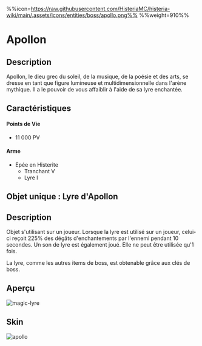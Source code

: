 %%icon=https://raw.githubusercontent.com/HisteriaMC/histeria-wiki/main/.assets/icons/entities/boss/apollo.png%%
%%weight=910%%
# Apollon

## Description 
Apollon, le dieu grec du soleil, de la musique, de la poésie et des arts, se dresse en tant que figure lumineuse et multidimensionnelle dans l'arène mythique.
 Il a le pouvoir de vous affaiblir à l'aide de sa lyre enchantée.

## Caractéristiques

#### __Points de Vie__
+ 11 000 PV

#### __Arme__
+ Epée en Histerite 
  - Tranchant V
  - Lyre I

## Objet unique : Lyre d'Apollon

## Description
Objet s'utilisant sur un joueur. Lorsque la lyre est utilisé sur un joueur, celui-ci reçoit 225% des dégâts d'enchantements par l'ennemi pendant 10 secondes.
 Un son de lyre est également joué. Elle ne peut être utilisée qu'1 fois. 

La lyre, comme les autres items de boss, est obtenable grâce aux clés de boss.

## Aperçu
![magic-lyre](https://raw.githubusercontent.com/HisteriaMC/histeria-wiki/main/.assets/items/magic-lyre.png)

## Skin
![apollo](https://raw.githubusercontent.com/HisteriaMC/histeria-wiki/main/.assets/entities/boss/apollo.png)


